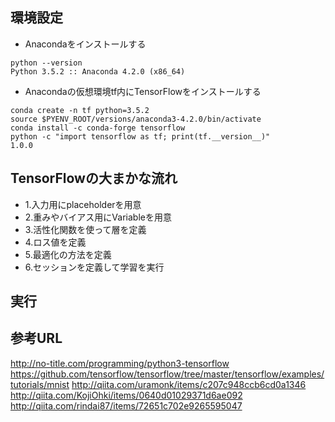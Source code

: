 ## 環境設定

- Anacondaをインストールする
```
python --version
Python 3.5.2 :: Anaconda 4.2.0 (x86_64)
```
- Anacondaの仮想環境tf内にTensorFlowをインストールする  
```
conda create -n tf python=3.5.2
source $PYENV_ROOT/versions/anaconda3-4.2.0/bin/activate
conda install -c conda-forge tensorflow
python -c "import tensorflow as tf; print(tf.__version__)"
1.0.0
```


## TensorFlowの大まかな流れ
- 1.入力用にplaceholderを用意
- 2.重みやバイアス用にVariableを用意
- 3.活性化関数を使って層を定義
- 4.ロス値を定義
- 5.最適化の方法を定義
- 6.セッションを定義して学習を実行

## 実行


## 参考URL

http://no-title.com/programming/python3-tensorflow  
https://github.com/tensorflow/tensorflow/tree/master/tensorflow/examples/tutorials/mnist
http://qiita.com/uramonk/items/c207c948ccb6cd0a1346  
http://qiita.com/KojiOhki/items/0640d01029371d6ae092  
http://qiita.com/rindai87/items/72651c702e9265595047  
